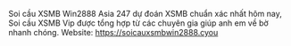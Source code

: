 Soi cầu XSMB Win2888 Asia 247 dự đoán XSMB chuẩn xác nhất hôm nay, Soi cầu XSMB Vip được tổng hợp từ các chuyên gia giúp anh em về bờ nhanh chóng. Website: https://soicauxsmbwin2888.cyou